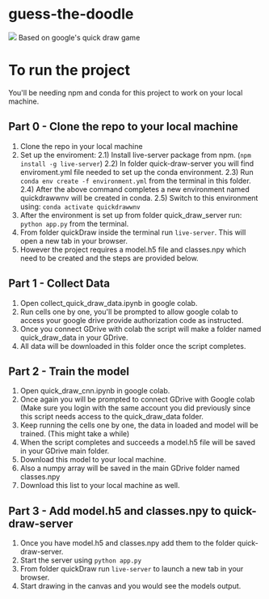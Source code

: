 # guess-the-doodle
<img src="https://quickdraw.withgoogle.com/static/shareimg.png"/>
Based on google's quick draw game

# To run the project

You'll be needing npm and conda for this project to work on your local machine.

## Part 0 - Clone the repo to your local machine
1) Clone the repo in your local machine
2) Set up the enviroment:
2.1) Install live-server package from npm. (```npm install -g live-server```)
2.2) In folder quick-draw-server you will find enviroment.yml file needed to set up the conda environment.
2.3) Run ```conda env create -f environment.yml``` from the terminal in this folder.
2.4) After the above command completes a new environment named quickdrawwnv will be created in conda.
2.5) Switch to this environment using: ```conda activate quickdrawwnv```
3) After the environment is set up from folder quick_draw_server run: ```python app.py``` from the terminal.
4) From folder quickDraw inside the terminal run ```live-server```. This will open a new tab in your browser.
5) However the project requires a model.h5 file and classes.npy which need to be created and the steps are provided below.

## Part 1 - Collect Data
1) Open collect_quick_draw_data.ipynb in google colab.
2) Run cells one by one, you'll be prompted to allow google colab to access your google drive provide authorization code as instructed.
3) Once you connect GDrive with colab the script will make a folder named quick_draw_data in your GDrive.
4) All data will be downloaded in this folder once the script completes.

## Part 2 - Train the model
1) Open quick_draw_cnn.ipynb in google colab.
2) Once again you will be prompted to connect GDrive with Google colab (Make sure you login with the same account you did previously since this script needs access to the quick_draw_data folder.
3) Keep running the cells one by one, the data in loaded and model will be trained. (This might take a while)
4) When the script completes and succeeds a model.h5 file will be saved in your GDrive main folder.
5) Download this model to your local machine.
6) Also a numpy array will be saved in the main GDrive folder named classes.npy
7) Download this list to your local machine as well.

## Part 3 - Add model.h5 and classes.npy to quick-draw-server
1) Once you have model.h5 and classes.npy add them to the folder quick-draw-server.
2) Start the server using ```python app.py```
3) From folder quickDraw run ```live-server``` to launch a new tab in your browser.
4) Start drawing in the canvas and you would see the models output.
